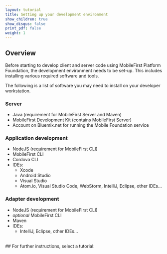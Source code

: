 ```yaml
---
layout: tutorial
title: Setting up your development environment
show_children: true
show_disqus: false
print_pdf: false
weight: 1
---
```

## Overview
Before starting to develop client and server code using MobileFirst Platform Foundation, the development environment needs to be set-up. This includes installing various required software and tools.

The following is a list of software you may need to install on your developer workstation.

### Server

* Java (requirement for MobileFirst Server and Maven)
* MobileFirst Development Kit (contains MobileFirst Server)
* Account on Bluemix.net for running the Mobile Foundation service

### Application development

* NodeJS (requirement for MobileFirst CLI)
* MobileFirst CLI
* Cordova CLI
* IDEs:
    - Xcode
    - Android Studio
    - Visual Studio
    - Atom.io, Visual Studio Code, WebStorm, IntelliJ, Eclipse, other IDEs...


### Adapter development

* NodeJS (requirement for MobileFirst CLI)
* *optional* MobileFirst CLI
* Maven
* IDEs:
    - IntelliJ, Eclipse, other IDEs...

<br/>
## For further instructions, select a tutorial:
